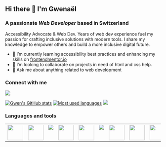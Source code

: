 ## Hi there 👋 I'm Gwenaël
### A passionate _Web Developer_ based in Switzerland
Accessibility Advocate & Web Dev. Years of web dev experience fuel my passion for crafting inclusive solutions with modern tools. I share my knowledge to empower others and build a more inclusive digital future.

- 🌱 I’m currently learning accessibility best practices and enhancing my skills on [frontendmentor.io](https://frontendmentor.io)
- 👯 I’m looking to collaborate on projects in need of html and css help.
- 💬 Ask me about anything related to web development

### Connect with me

[![](https://img.shields.io/badge/linkedin-%230077B5.svg?style=for-the-badge&logo=linkedin)](https://www.linkedin.com/in/gmagnenat/)

[![Gwen's GitHub stats](https://github-readme-stats.vercel.app/api?username=gmagnenat&show_icons=true&theme=tokyonight)](https://github.com/anuraghazra/github-readme-stats)
[![Most used languages](https://github-readme-stats.vercel.app/api/top-langs?username=gmagnenat&layout=compact&theme=tokyonight)](https://github.com/anuraghazra/github-readme-stats)
[![](https://github-readme-streak-stats.herokuapp.com/?user=gmagnenat&theme=tokyonight)](https://github.com/anuraghazra/github-readme-stats)

### Languages and tools

<table width="320px">
    <tbody>
        <tr valign="top">
            <td width="80px" align="center">
                <img height=50 src="https://cdn.jsdelivr.net/gh/devicons/devicon/icons/html5/html5-original.svg" />
            </td>
            <td width="80px" align="center">
                <img height=50 src="https://cdn.jsdelivr.net/gh/devicons/devicon/icons/css3/css3-original.svg" />
            </td>
            <td width="80px" align="center">
                <img src="https://cdn.jsdelivr.net/gh/devicons/devicon/icons/sass/sass-original.svg" />
            </td>
              <td width="80px" align="center">
                <img height=50 src="https://cdn.jsdelivr.net/gh/devicons/devicon/icons/javascript/javascript-original.svg" />
            </td>
            <td width="80px" align="center">
                <img height=50 src="https://cdn.jsdelivr.net/gh/devicons/devicon/icons/react/react-original.svg" />
            </td>
            <td width="80px" align="center">
                <img src="https://cdn.jsdelivr.net/gh/devicons/devicon@latest/icons/tailwindcss/tailwindcss-original.svg" />
            </td>
            <td width="80px" align="center">
                <img height=50 src="https://cdn.jsdelivr.net/gh/devicons/devicon@latest/icons/nextjs/nextjs-original.svg" />
            </td>
            <td width="80px" align="center">
                <img height=50 src="https://cdn.jsdelivr.net/gh/devicons/devicon@latest/icons/astro/astro-original.svg" />
            </td>
            <td width="80px" align="center">
                <img height=50 src="https://cdn.jsdelivr.net/gh/devicons/devicon@latest/icons/gatsby/gatsby-original.svg" />
            </td>
            <td width="80px" align="center">
                <img height=50 src="https://cdn.jsdelivr.net/gh/devicons/devicon/icons/php/php-original.svg" />
            </td>
            <td width="80px" align="center">
                <img height=50 src="https://cdn.jsdelivr.net/gh/devicons/devicon/icons/wordpress/wordpress-original.svg" />
            </td>
            <td width="80px" align="center">
                <img height=50 src="https://cdn.jsdelivr.net/gh/devicons/devicon@latest/icons/mysql/mysql-original-wordmark.svg" />
            </td>
            <td width="80px" align="center">
                <img height=50 src="https://cdn.jsdelivr.net/gh/devicons/devicon@latest/icons/linux/linux-original.svg" />
            </td>
        </tr>
    </tbody>
</table>
